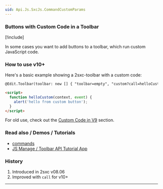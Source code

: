 ```yaml
---
uid: Api.Js.SxcJs.CommandCustomParams
---
```

### Buttons with Custom Code in a Toolbar

[!include[](~/pages/basics/stack/_shared-float-summary.md)]
<style>.context-box-summary .edit-custom { visibility: visible; } </style>

In some cases you want to add buttons to a toolbar, which run custom JavaScript code. 

### How to use v10+

Here's a basic example showing a 2sxc-toolbar with a custom code:

```html
@Edit.Toolbar(toolbar: new [] { "toolbar=empty", "custom?call=helloCustom" })

<script>
  function helloCustom(context, event) {
    alert('hello from custom button');
  }
</script>
```

For old use, check out the [Custom Code in V9](xref:JsCode.Commands.CustomCode.V9) section.


### Read also / Demos / Tutorials

* [commands](xref:JsCode.Commands.Index) 
* [JS Manage / Toolbar API Tutorial App](xref:App.TutorialJsToolbars)


### History

1. Introduced in 2sxc v08.06
1. Improved with `call` for v10+

---